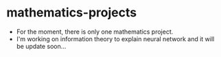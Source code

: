 # mathematics-projects
- For the moment, there is only one mathematics project.
- I'm working on information theory to explain neural network and it will be update soon...

